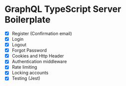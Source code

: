 # GraphQL TypeScript Server Boilerplate

* [x] Register (Confirmation email)
* [x] Login
* [x] Logout
* [x] Forgot Password
* [x] Cookies and Http Header
* [x] Authentication middleware
* [x] Rate limiting
* [x] Locking accounts
* [x] Testing (Jest)
